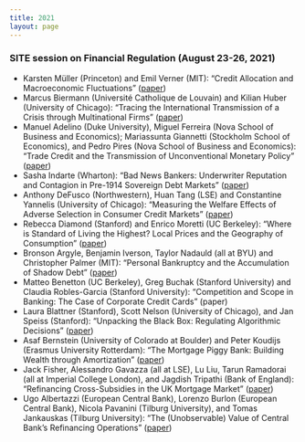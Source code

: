 ```yaml
---
title: 2021
layout: page
---
```


### SITE session on Financial Regulation (August 23-26, 2021)

*	Karsten Müller (Princeton) and Emil Verner (MIT): “Credit Allocation and Macroeconomic Fluctuations” ([paper](https://drive.google.com/file/d/1T0gFpFEuvmAJx-hB77LT17k-dRaNXndd/view?usp=sharing))
*	Marcus Biermann (Université Catholique de Louvain) and Kilian Huber (University of Chicago): “Tracing the International Transmission of a Crisis through Multinational Firms” ([paper](https://drive.google.com/file/d/1Pj5KG0Jbotv-I3g_w1oCtB7hLcFYC6MQ/view?usp=sharing))
*	Manuel Adelino (Duke University), Miguel Ferreira (Nova School of Business and Economics); Mariassunta Giannetti (Stockholm School of Economics), and Pedro Pires (Nova School of Business and Economics): “Trade Credit and the Transmission of Unconventional Monetary Policy” ([paper](https://drive.google.com/file/d/1nNaxuLMfVWizYtv-acYxl59dMIrUxbbe/view?usp=sharing))
*	Sasha Indarte (Wharton): “Bad News Bankers: Underwriter Reputation and Contagion in Pre-1914 Sovereign Debt Markets” ([paper](https://drive.google.com/file/d/1wNnSbvSyKkUOzTHe9HGlH1FFT4ygvK0r/view?usp=sharing))
*	Anthony DeFusco (Northwestern), Huan Tang (LSE) and Constantine Yannelis (University of Chicago): “Measuring the Welfare Effects of Adverse Selection in Consumer Credit Markets” ([paper](https://drive.google.com/file/d/15kT9opIOzFv9qpuybwtLeHLSinTVRudp/view?usp=sharing))
*	Rebecca Diamond (Stanford) and Enrico Moretti (UC Berkeley): “Where is Standard of Living the Highest? Local Prices and the Geography of Consumption” ([paper](https://drive.google.com/file/d/14OxZwa-IIp3p7JHC0up5hO-EosaCZT6i/view?usp=sharing))
*	Bronson Argyle, Benjamin Iverson, Taylor Nadauld (all at BYU) and Christopher Palmer (MIT): “Personal Bankruptcy and the Accumulation of Shadow Debt” ([paper](http://web.mit.edu/cjpalmer/www/AINP-Shadow-Debt.pdf))
*	Matteo Benetton (UC Berkeley), Greg Buchak (Stanford University) and Claudia Robles-Garcia (Stanford University): “Competition and Scope in Banking: The Case of Corporate Credit Cards” (paper)
*	Laura Blattner (Stanford), Scott Nelson (University of Chicago), and Jan Speiss (Stanford): “Unpacking the Black Box: Regulating Algorithmic Decisions” ([paper](https://www.dropbox.com/s/yoszw308wlo2v1u/BlackBox_Blattner_Nelson_Spiess_August21.pdf?dl=0))
*	Asaf Bernstein (University of Colorado at Boulder) and Peter Koudijs (Erasmus University Rotterdam): “The Mortgage Piggy Bank: Building Wealth through Amortization” ([paper](https://drive.google.com/file/d/1DKjqNLfmcKREgF2KMj2CdwB3zdxXZEbI/view?usp=sharing))
*	Jack Fisher, Alessandro Gavazza (all at LSE), Lu Liu, Tarun Ramadorai (all at Imperial College London), and Jagdish Tripathi (Bank of England): “Refinancing Cross-Subsidies in the UK Mortgage Market” ([paper](https://www.tarunramadorai.com/TarunPapers/Cross_Subsidies.pdf))
*	Ugo Albertazzi (European Central Bank), Lorenzo Burlon (European Central Bank), Nicola Pavanini (Tilburg University), and Tomas Jankauskas (Tilburg University): “The (Unobservable) Value of Central Bank’s Refinancing Operations” ([paper](https://drive.google.com/file/d/1-tqLS1pzWCgS4NrUC6gWvp3bjYyM71Ko/view?usp=sharing))